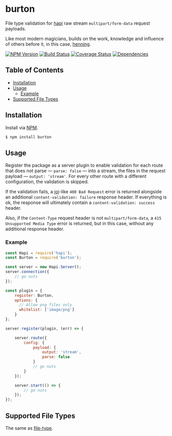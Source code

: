 # burton
File type validation for [hapi](https://github.com/hapijs/hapi) raw stream `multipart/form-data` request payloads.

Like most modern magicians, builds on the work, knowledge and influence of others before it, in this case, [henning](https://github.com/ruiquelhas/henning).

[![NPM Version][fury-img]][fury-url] [![Build Status][travis-img]][travis-url] [![Coverage Status][coveralls-img]][coveralls-url] [![Dependencies][david-img]][david-url]

## Table of Contents
- [Installation](#installation)
- [Usage](#usage)
  - [Example](#example)
- [Supported File Types](#supported-file-types)

## Installation
Install via [NPM](https://www.npmjs.org).

```sh
$ npm install burton
```

## Usage
Register the package as a server plugin to enable validation for each route that does not parse — `parse: false` — into a stream, the files in the request payload — `output: 'stream'`. For every other route with a different configuration, the validation is skipped.

If the validation fails, a [joi](https://github.com/hapijs/joi)-like `400 Bad Request` error is returned alongside an additional `content-validation: failure` response header. If everything is ok, the response will ultimately contain a `content-validation: success` header.

Also, if the `Content-Type` request header is not `multipart/form-data`, a `415 Unsupported Media Type` error is returned, but in this case, without any additional response header.

### Example

```js
const Hapi = require('hapi');
const Burton = require('burton');

const server = new Hapi.Server();
server.connection({
    // go nuts
});

const plugin = {
    register: Burton,
    options: {
      // Allow png files only
      whitelist: ['image/png']
    }
};

server.register(plugin, (err) => {

    server.route({
        config: {
            payload: {
                output: 'stream',
                parse: false
            }
            // go nuts
        }
    });

    server.start(() => {
        // go nuts
    });
});
```

## Supported File Types
The same as [file-type](https://github.com/sindresorhus/file-type#supported-file-types).

[coveralls-img]: https://coveralls.io/repos/ruiquelhas/burton/badge.svg
[coveralls-url]: https://coveralls.io/github/ruiquelhas/burton
[david-img]: https://david-dm.org/ruiquelhas/burton.svg
[david-url]: https://david-dm.org/ruiquelhas/burton
[fury-img]: https://badge.fury.io/js/burton.svg
[fury-url]: https://badge.fury.io/js/burton
[travis-img]: https://travis-ci.org/ruiquelhas/burton.svg
[travis-url]: https://travis-ci.org/ruiquelhas/burton
